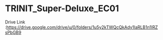 # TRINIT_Super-Deluxe_EC01
Drive Link :https://drive.google.com/drive/u/0/folders/1u5y2kTWQcQkAdy1IaRLB1n1IRZsPbGB9
